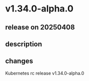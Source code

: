 # v1.34.0-alpha.0

## release on 20250408

## description

## changes

Kubernetes rc release v1.34.0-alpha.0

